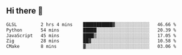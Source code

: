 ## Hi there 👋

 <!--START_SECTION:waka-->

```txt
GLSL         2 hrs 4 mins    ███████████▓░░░░░░░░░░░░░   46.66 %
Python       54 mins         █████░░░░░░░░░░░░░░░░░░░░   20.39 %
JavaScript   45 mins         ████▒░░░░░░░░░░░░░░░░░░░░   17.05 %
Zig          28 mins         ██▓░░░░░░░░░░░░░░░░░░░░░░   10.58 %
CMake        8 mins          ▓░░░░░░░░░░░░░░░░░░░░░░░░   03.06 %
```

<!--END_SECTION:waka-->

<!--
**ValentinRapp/ValentinRapp** is a ✨ _special_ ✨ repository because its `README.md` (this file) appears on your GitHub profile.

Here are some ideas to get you started:

- 🔭 I’m currently working on ...
- 🌱 I’m currently learning ...
- 👯 I’m looking to collaborate on ...
- 🤔 I’m looking for help with ...
- 💬 Ask me about ...
- 📫 How to reach me: ...
- 😄 Pronouns: ...
- ⚡ Fun fact: ...
-->
